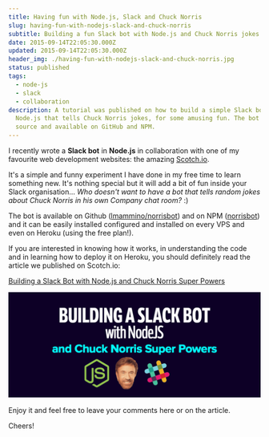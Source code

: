 ```yaml
---
title: Having fun with Node.js, Slack and Chuck Norris
slug: having-fun-with-nodejs-slack-and-chuck-norris
subtitle: Building a fun Slack bot with Node.js and Chuck Norris jokes
date: 2015-09-14T22:05:30.000Z
updated: 2015-09-14T22:05:30.000Z
header_img: ./having-fun-with-nodejs-slack-and-chuck-norris.jpg
status: published
tags:
  - node-js
  - slack
  - collaboration
description: A tutorial was published on how to build a simple Slack bot in
  Node.js that tells Chuck Norris jokes, for some amusing fun. The bot is open
  source and available on GitHub and NPM.
---
```


I recently wrote a **Slack bot** in **Node.js** in collaboration with one of my favourite web development websites: the amazing [Scotch.io](https://scotch.io).

It's a simple and funny experiment I have done in my free time to learn something new. It's nothing special but it will add a bit of fun inside your Slack organisation... _Who doesn't want to have a bot that tells random jokes about Chuck Norris in his own Company chat room?_ :)

The bot is available on Github ([lmammino/norrisbot](https://github.com/lmammino/norrisbot)) and on NPM ([norrisbot](https://www.npmjs.com/package/norrisbot)) and it can be easily installed configured and installed on every VPS and even on Heroku (using the free plan!).

If you are interested in knowing how it works, in understanding the code and in learning how to deploy it on Heroku, you should definitely read the article we published on Scotch.io:

[Building a Slack Bot with Node.js and Chuck Norris Super Powers](https://scotch.io/tutorials/building-a-slack-bot-with-node-js-and-chuck-norris-super-powers)

[![Building a Slack bot with Node.js and Chuck Norris Super Powers](./slacker.png)](https://scotch.io/tutorials/building-a-slack-bot-with-node-js-and-chuck-norris-super-powers)

Enjoy it and feel free to leave your comments here or on the article.

Cheers!
